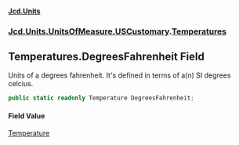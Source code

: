 #### [Jcd.Units](index.md 'index')
### [Jcd.Units.UnitsOfMeasure.USCustomary](Jcd.Units.UnitsOfMeasure.USCustomary.md 'Jcd.Units.UnitsOfMeasure.USCustomary').[Temperatures](Jcd.Units.UnitsOfMeasure.USCustomary.Temperatures.md 'Jcd.Units.UnitsOfMeasure.USCustomary.Temperatures')

## Temperatures.DegreesFahrenheit Field

Units of a degrees fahrenheit. It's defined in terms of a(n) SI degrees celcius.

```csharp
public static readonly Temperature DegreesFahrenheit;
```

#### Field Value
[Temperature](Jcd.Units.UnitTypes.Temperature.md 'Jcd.Units.UnitTypes.Temperature')